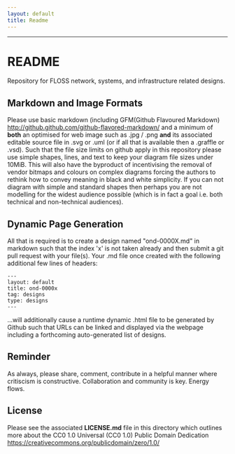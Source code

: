 ```yaml
---
layout: default
title: Readme
---
```


---

# README

Repository for FLOSS network, systems, and infrastructure related designs. 

## Markdown and Image Formats

Please use basic markdown (including GFM(Github Flavoured Markdown) http://github.github.com/github-flavored-markdown/ and a minimum of **both** an optimised for web image such as .jpg / .png **and** its associated editable source file in .svg or .uml (or if all that is available then a .graffle or .vsd). Such that the file size limits on github apply in this repository please use simple shapes, lines, and text to keep your diagram file sizes under 10MiB. This will also have the byproduct of incentivising the removal of vendor bitmaps and colours on complex diagrams forcing the authors to rethink how to convey meaning in black and white simplicity. If you can not diagram with simple and standard shapes then perhaps you are not modelling for the widest audience possible (which is in fact a goal i.e. both technical and non-technical audiences).

## Dynamic Page Generation

All that is required is to create a design named "ond-0000X.md" in markdown such that the index 'x' is not taken already and then submit a git pull request with your file(s). Your .md file once created with the following additional few lines of headers:

    --- 
    layout: default 
    title: ond-0000x
    tag: designs
    type: designs
    ---

...will additionally cause a runtime dynamic .html file to be generated by Github such that URLs can be linked and displayed via the webpage including a forthcoming auto-generated list of designs.


## Reminder

As always, please share, comment, contribute in a helpful manner where critiscism is constructive. Collaboration and community is key. Energy flows.

## License 

Please see the associated __LICENSE.md__ file in this directory which outlines more about the CC0 1.0 Universal (CC0 1.0) 
Public Domain Dedication https://creativecommons.org/publicdomain/zero/1.0/

